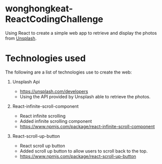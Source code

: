 # wonghongkeat-ReactCodingChallenge

Using React to create a simple web app to retrieve and display the photos from <a href="https://unsplash.com/">Unsplash</a>.

# Technologies used

The following are a list of technologies use to create the web:
1. Unsplash Api 
    * <a href="https://unsplash.com/developers">https://unsplash.com/developers</a>
    * Using the API provided by Unsplash able to retrieve the photos.

2. React-infinite-scroll-component
    * React infinite scrolling 
    * Added infinite scrolling component 
    * <a href="https://www.npmjs.com/package/react-infinite-scroll-component">https://www.npmjs.com/package/react-infinite-scroll-component</a>

3. React-scroll-up-button
    * React scroll up button
    * Added scroll up button to allow users to scroll back to the top.
    * <a href="https://www.npmjs.com/package/react-scroll-up-button">https://www.npmjs.com/package/react-scroll-up-button</a>


